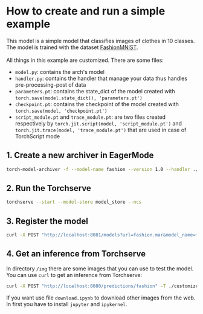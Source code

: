# How to create and run a simple example
This model is a simple model that classifies images of clothes in 10 classes. The model is trained with the dataset [FashionMNIST](https://www.kaggle.com/datasets/zalando-research/fashionmnist). <br></br>
All things in this example are customized. There are some files:
- `model.py`: contains the arch's model
- `handler.py`: contains the handler that manage your data thus handles pre-processing-post of data
- `parameters.pt`: contains the state_dict of the model created with `torch.save(model.state_dict(), 'parameters.pt')`
- `checkpoint.pt`: contains the checkpoint of the model created with `torch.save(model, 'checkpoint.pt')`
- `script_module.pt` and `trace_module.pt`: are two files created respectively by `torch.jit.script(model, 'script_module.pt')` and `torch.jit.trace(model, 'trace_module.pt')` that are used in case of TorchScript mode
## 1. Create a new archiver in EagerMode
```bash
torch-model-archiver -f --model-name fashion --version 1.0 --handler ./models_project/customized_example/handler.py --model-file ./models_project/customized_example/model.py --serialized-file ./models_project/customized_example/parameters.pt --export-path ./model_store/ 
```
## 2. Run the Torchserve
```bash
torchserve --start --model-store model_store --ncs
```
## 3. Register the model
```bash
curl -X POST "http://localhost:8081/models?url=fashion.mar&model_name=fashion&model_version=1.0&batch_size=1&max_batch_delay=5000&initial_workers=1&synchronous=true"
```
## 4. Get an inference from Torchserve
In directory `/img` there are some images that you can use to test the model. You can use `curl` to get an inference from Torchserve:
```bash
curl -X POST "http://localhost:8080/predictions/fashion" -T ./customized_example/img/test1.png
```
If you want use file `download.ipynb` to download other images from the web. In first you have to install `jupyter` and `ipykernel`.  


